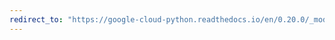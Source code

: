 ```yaml
---
redirect_to: "https://google-cloud-python.readthedocs.io/en/0.20.0/_modules/google/cloud/vision/entity.html"
---
```

